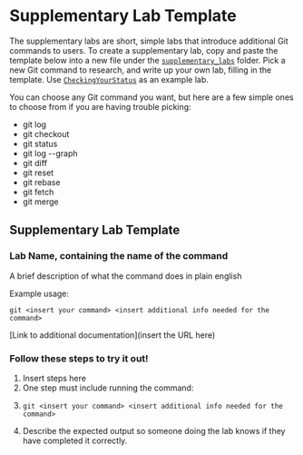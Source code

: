# Supplementary Lab Template
The supplementary labs are short, simple labs that introduce additional Git commands to users. To create a supplementary lab, copy and paste the template below into a new file under the [`supplementary_labs`](.) folder. Pick a new Git command to research, and write up your own lab, filling in the template. Use [`CheckingYourStatus`](CheckingYourStatus.md) as an example lab.

You can choose any Git command you want, but here are a few simple ones to choose from if you are having trouble picking:
- git log
- git checkout
- git status
- git log --graph
- git diff
- git reset
- git rebase
- git fetch
- git merge

## Supplementary Lab Template
### Lab Name, containing the name of the command
A brief description of what the command does in plain english

Example usage:
```
git <insert your command> <insert additional info needed for the command>
```

[Link to additional documentation](insert the URL here)

### Follow these steps to try it out!
1. Insert steps here
2. One step must include running the command:
3. 
   ```
   git <insert your command> <insert additional info needed for the command>
   ```
3. Describe the expected output so someone doing the lab knows if they have completed it correctly.




